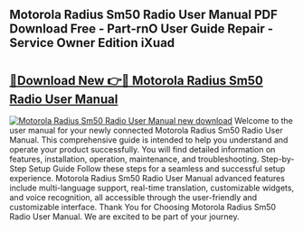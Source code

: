 ## Motorola Radius Sm50 Radio User Manual PDF Download Free - Part-rnO User Guide Repair - Service Owner Edition iXuad

# <h2><a href="http://bc64689.oget.top/?id=Motorola+Radius+Sm50+Radio+User+Manual">🔗Download New 👉🔴 Motorola Radius Sm50 Radio User Manual</a></h2>

[![Motorola Radius Sm50 Radio User Manual new download](https://i.imgur.com/5g1atiW.png)](http://bc64689.oget.top/?id=Motorola+Radius+Sm50+Radio+User+Manual)
Welcome to the user manual for your newly connected Motorola Radius Sm50 Radio User Manual. This comprehensive guide is intended to help you understand and operate your product successfully. You will find detailed information on features, installation, operation, maintenance, and troubleshooting. Step-by-Step Setup Guide Follow these steps for a seamless and successful setup experience. Motorola Radius Sm50 Radio User Manual advanced features include multi-language support, real-time translation, customizable widgets, and voice recognition, all accessible through the user-friendly and customizable interface. Thank You for Choosing Motorola Radius Sm50 Radio User Manual. We are excited to be part of your journey.
